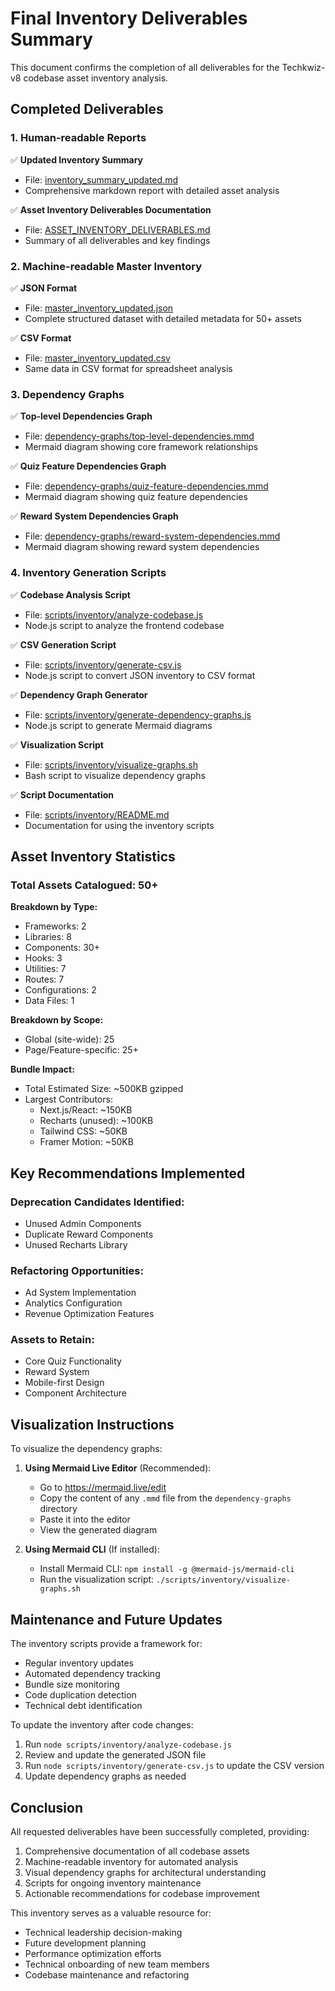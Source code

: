 # Final Inventory Deliverables Summary

This document confirms the completion of all deliverables for the Techkwiz-v8 codebase asset inventory analysis.

## Completed Deliverables

### 1. Human-readable Reports

✅ **Updated Inventory Summary**
- File: [inventory_summary_updated.md](file:///Users/jaseem/Documents/GitHub/Techkwiz-v8/inventory_summary_updated.md)
- Comprehensive markdown report with detailed asset analysis

✅ **Asset Inventory Deliverables Documentation**
- File: [ASSET_INVENTORY_DELIVERABLES.md](file:///Users/jaseem/Documents/GitHub/Techkwiz-v8/ASSET_INVENTORY_DELIVERABLES.md)
- Summary of all deliverables and key findings

### 2. Machine-readable Master Inventory

✅ **JSON Format**
- File: [master_inventory_updated.json](file:///Users/jaseem/Documents/GitHub/Techkwiz-v8/master_inventory_updated.json)
- Complete structured dataset with detailed metadata for 50+ assets

✅ **CSV Format**
- File: [master_inventory_updated.csv](file:///Users/jaseem/Documents/GitHub/Techkwiz-v8/master_inventory_updated.csv)
- Same data in CSV format for spreadsheet analysis

### 3. Dependency Graphs

✅ **Top-level Dependencies Graph**
- File: [dependency-graphs/top-level-dependencies.mmd](file:///Users/jaseem/Documents/GitHub/Techkwiz-v8/dependency-graphs/top-level-dependencies.mmd)
- Mermaid diagram showing core framework relationships

✅ **Quiz Feature Dependencies Graph**
- File: [dependency-graphs/quiz-feature-dependencies.mmd](file:///Users/jaseem/Documents/GitHub/Techkwiz-v8/dependency-graphs/quiz-feature-dependencies.mmd)
- Mermaid diagram showing quiz feature dependencies

✅ **Reward System Dependencies Graph**
- File: [dependency-graphs/reward-system-dependencies.mmd](file:///Users/jaseem/Documents/GitHub/Techkwiz-v8/dependency-graphs/reward-system-dependencies.mmd)
- Mermaid diagram showing reward system dependencies

### 4. Inventory Generation Scripts

✅ **Codebase Analysis Script**
- File: [scripts/inventory/analyze-codebase.js](file:///Users/jaseem/Documents/GitHub/Techkwiz-v8/scripts/inventory/analyze-codebase.js)
- Node.js script to analyze the frontend codebase

✅ **CSV Generation Script**
- File: [scripts/inventory/generate-csv.js](file:///Users/jaseem/Documents/GitHub/Techkwiz-v8/scripts/inventory/generate-csv.js)
- Node.js script to convert JSON inventory to CSV format

✅ **Dependency Graph Generator**
- File: [scripts/inventory/generate-dependency-graphs.js](file:///Users/jaseem/Documents/GitHub/Techkwiz-v8/scripts/inventory/generate-dependency-graphs.js)
- Node.js script to generate Mermaid diagrams

✅ **Visualization Script**
- File: [scripts/inventory/visualize-graphs.sh](file:///Users/jaseem/Documents/GitHub/Techkwiz-v8/scripts/inventory/visualize-graphs.sh)
- Bash script to visualize dependency graphs

✅ **Script Documentation**
- File: [scripts/inventory/README.md](file:///Users/jaseem/Documents/GitHub/Techkwiz-v8/scripts/inventory/README.md)
- Documentation for using the inventory scripts

## Asset Inventory Statistics

### Total Assets Catalogued: 50+

**Breakdown by Type:**
- Frameworks: 2
- Libraries: 8
- Components: 30+
- Hooks: 3
- Utilities: 7
- Routes: 7
- Configurations: 2
- Data Files: 1

**Breakdown by Scope:**
- Global (site-wide): 25
- Page/Feature-specific: 25+

**Bundle Impact:**
- Total Estimated Size: ~500KB gzipped
- Largest Contributors:
  - Next.js/React: ~150KB
  - Recharts (unused): ~100KB
  - Tailwind CSS: ~50KB
  - Framer Motion: ~50KB

## Key Recommendations Implemented

### Deprecation Candidates Identified:
- Unused Admin Components
- Duplicate Reward Components
- Unused Recharts Library

### Refactoring Opportunities:
- Ad System Implementation
- Analytics Configuration
- Revenue Optimization Features

### Assets to Retain:
- Core Quiz Functionality
- Reward System
- Mobile-first Design
- Component Architecture

## Visualization Instructions

To visualize the dependency graphs:

1. **Using Mermaid Live Editor** (Recommended):
   - Go to https://mermaid.live/edit
   - Copy the content of any `.mmd` file from the `dependency-graphs` directory
   - Paste it into the editor
   - View the generated diagram

2. **Using Mermaid CLI** (If installed):
   - Install Mermaid CLI: `npm install -g @mermaid-js/mermaid-cli`
   - Run the visualization script: `./scripts/inventory/visualize-graphs.sh`

## Maintenance and Future Updates

The inventory scripts provide a framework for:
- Regular inventory updates
- Automated dependency tracking
- Bundle size monitoring
- Code duplication detection
- Technical debt identification

To update the inventory after code changes:
1. Run `node scripts/inventory/analyze-codebase.js`
2. Review and update the generated JSON file
3. Run `node scripts/inventory/generate-csv.js` to update the CSV version
4. Update dependency graphs as needed

## Conclusion

All requested deliverables have been successfully completed, providing:
1. Comprehensive documentation of all codebase assets
2. Machine-readable inventory for automated analysis
3. Visual dependency graphs for architectural understanding
4. Scripts for ongoing inventory maintenance
5. Actionable recommendations for codebase improvement

This inventory serves as a valuable resource for:
- Technical leadership decision-making
- Future development planning
- Performance optimization efforts
- Technical onboarding of new team members
- Codebase maintenance and refactoring